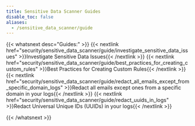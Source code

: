 ```yaml
---
title: Sensitive Data Scanner Guides
disable_toc: false
aliases:
  - /sensitive_data_scanner/guide
---
```


{{< whatsnext desc="Guides:" >}}
   {{< nextlink href="security/sensitive_data_scanner/guide/investigate_sensitive_data_issues" >}}Investigate Sensitive Data Issues{{< /nextlink >}}
   {{< nextlink href="security/sensitive_data_scanner/guide/best_practices_for_creating_custom_rules" >}}Best Practices for Creating Custom Rules{{< /nextlink >}}
   {{< nextlink href="security/sensitive_data_scanner/guide/redact_all_emails_except_from_specific_domain_logs" >}}Redact all emails except ones from a specific domain in your logs{{< /nextlink >}}
  {{< nextlink href="security/sensitive_data_scanner/guide/redact_uuids_in_logs" >}}Redact Universal Unique IDs (UUIDs) in your logs{{< /nextlink >}}

{{< /whatsnext >}}
